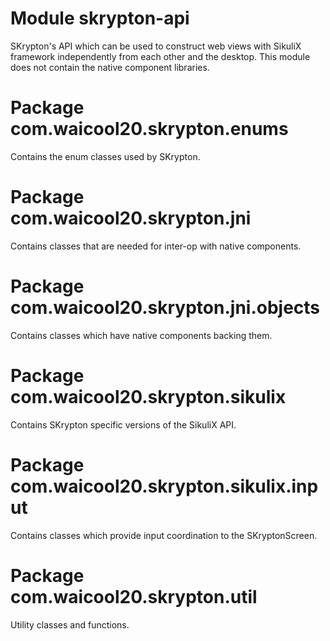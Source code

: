 # Module skrypton-api

SKrypton's API which can be used to construct web views with SikuliX framework independently from
each other and the desktop. This module does not contain the native component libraries.

# Package com.waicool20.skrypton.enums

Contains the enum classes used by SKrypton.

# Package com.waicool20.skrypton.jni

Contains classes that are needed for inter-op with native components.

# Package com.waicool20.skrypton.jni.objects

Contains classes which have native components backing them.

# Package com.waicool20.skrypton.sikulix

Contains SKrypton specific versions of the SikuliX API.

# Package com.waicool20.skrypton.sikulix.input

Contains classes which provide input coordination to the SKryptonScreen.

# Package com.waicool20.skrypton.util

Utility classes and functions.
